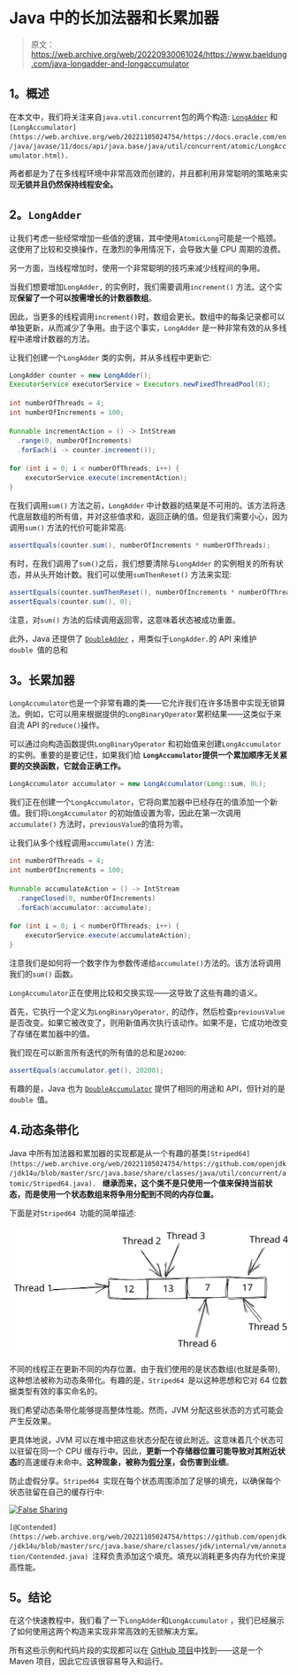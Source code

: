 # Java 中的长加法器和长累加器

> 原文：<https://web.archive.org/web/20220930061024/https://www.baeldung.com/java-longadder-and-longaccumulator>

## 1。概述

在本文中，我们将关注来自`java.util.concurrent`包的两个构造: [`LongAdder`](https://web.archive.org/web/20221105024754/https://docs.oracle.com/en/java/javase/11/docs/api/java.base/java/util/concurrent/atomic/LongAdder.html) 和`[LongAccumulator](https://web.archive.org/web/20221105024754/https://docs.oracle.com/en/java/javase/11/docs/api/java.base/java/util/concurrent/atomic/LongAccumulator.html).`

两者都是为了在多线程环境中非常高效而创建的，并且都利用非常聪明的策略来实现**无锁并且仍然保持线程安全。**

## 2。`LongAdder`

让我们考虑一些经常增加一些值的逻辑，其中使用`AtomicLong`可能是一个瓶颈。这使用了比较和交换操作，在激烈的争用情况下，会导致大量 CPU 周期的浪费。

另一方面，当线程增加时，使用一个非常聪明的技巧来减少线程间的争用。

当我们想要增加`LongAdder,` 的实例时，我们需要调用`increment()` 方法。这个实现**保留了一个可以按需增长的计数器数组**。

因此，当更多的线程调用`increment()`时，数组会更长。数组中的每条记录都可以单独更新，从而减少了争用。由于这个事实，`LongAdder` 是一种非常有效的从多线程中递增计数器的方法。

让我们创建一个`LongAdder` 类的实例，并从多线程中更新它:

```java
LongAdder counter = new LongAdder();
ExecutorService executorService = Executors.newFixedThreadPool(8);

int numberOfThreads = 4;
int numberOfIncrements = 100;

Runnable incrementAction = () -> IntStream
  .range(0, numberOfIncrements)
  .forEach(i -> counter.increment());

for (int i = 0; i < numberOfThreads; i++) {
    executorService.execute(incrementAction);
}
```

在我们调用`sum()` 方法之前，`LongAdder` 中计数器的结果是不可用的。该方法将迭代底层数组的所有值，并对这些值求和，返回正确的值。但是我们需要小心，因为调用`sum()` 方法的代价可能非常高:

```java
assertEquals(counter.sum(), numberOfIncrements * numberOfThreads);
```

有时，在我们调用了`sum()`之后，我们想要清除与`LongAdder` 的实例相关的所有状态，并从头开始计数。我们可以使用`sumThenReset()` 方法来实现:

```java
assertEquals(counter.sumThenReset(), numberOfIncrements * numberOfThreads);
assertEquals(counter.sum(), 0);
```

注意，对`sum()` 方法的后续调用返回零，这意味着状态被成功重置。

此外，Java 还提供了 [`DoubleAdder`](https://web.archive.org/web/20221105024754/https://docs.oracle.com/en/java/javase/11/docs/api/java.base/java/util/concurrent/atomic/DoubleAdder.html) ，用类似于`LongAdder.`的 API 来维护`double `值的总和

## 3。长累加器

`LongAccumulator`也是一个非常有趣的类——它允许我们在许多场景中实现无锁算法。例如，它可以用来根据提供的`LongBinaryOperator`累积结果——这类似于来自流 API 的`reduce()`操作。

可以通过向构造函数提供`LongBinaryOperator` 和初始值来创建`LongAccumulator` 的实例。重要的是要记住，如果我们给 **`LongAccumulator`提供一个累加顺序无关紧要的交换函数，它就会正确工作。**

```java
LongAccumulator accumulator = new LongAccumulator(Long::sum, 0L);
```

我们正在创建一个`LongAccumulator`，它将向累加器中已经存在的值添加一个新值。我们将`LongAccumulator` 的初始值设置为零，因此在第一次调用`accumulate()` 方法时，`previousValue`的值将为零。

让我们从多个线程调用`accumulate()` 方法:

```java
int numberOfThreads = 4;
int numberOfIncrements = 100;

Runnable accumulateAction = () -> IntStream
  .rangeClosed(0, numberOfIncrements)
  .forEach(accumulator::accumulate);

for (int i = 0; i < numberOfThreads; i++) {
    executorService.execute(accumulateAction);
}
```

注意我们是如何将一个数字作为参数传递给`accumulate()`方法的。该方法将调用我们的`sum()` 函数。

`LongAccumulator`正在使用比较和交换实现——这导致了这些有趣的语义。

首先，它执行一个定义为`LongBinaryOperator,` 的动作，然后检查`previousValue` 是否改变。如果它被改变了，则用新值再次执行该动作。如果不是，它成功地改变了存储在累加器中的值。

我们现在可以断言所有迭代的所有值的总和是`20200`:

```java
assertEquals(accumulator.get(), 20200);
```

有趣的是，Java 也为 [`DoubleAccumulator`](https://web.archive.org/web/20221105024754/https://docs.oracle.com/en/java/javase/11/docs/api/java.base/java/util/concurrent/atomic/DoubleAccumulator.html) 提供了相同的用途和 API，但针对的是`double `值。

## 4.动态条带化

Java 中所有加法器和累加器的实现都是从一个有趣的基类`[Striped64](https://web.archive.org/web/20221105024754/https://github.com/openjdk/jdk14u/blob/master/src/java.base/share/classes/java/util/concurrent/atomic/Striped64.java). ` **继承而来，这个类不是只使用一个值来保持当前状态，而是使用一个状态数组来将争用分配到不同的内存位置。**

下面是对`Striped64 `功能的简单描述:

[![Dynamic Striping](img/ed3984f984db3890cce2f7dc4bd2ae5f.png)](/web/20221105024754/https://www.baeldung.com/wp-content/uploads/2017/04/Untitled-2020-05-22-0432.svg)

不同的线程正在更新不同的内存位置。由于我们使用的是状态数组(也就是条带),这种想法被称为动态条带化。有趣的是，`Striped64 `是以这种思想和它对 64 位数据类型有效的事实命名的。

我们希望动态条带化能够提高整体性能。然而，JVM 分配这些状态的方式可能会产生反效果。

更具体地说，JVM 可以在堆中把这些状态分配在彼此附近。这意味着几个状态可以驻留在同一个 CPU 缓存行中。因此，**更新一个存储器位置可能导致对其附近状态**的高速缓存未命中。**这种现象，被称为[假分享](https://web.archive.org/web/20221105024754/https://alidg.me/blog/2020/4/24/thread-local-random#false-sharing)，会伤害到业绩**。

防止虚假分享。`Striped64 `实现在每个状态周围添加了足够的填充，以确保每个状态驻留在自己的缓存行中:

[![False Sharing](img/a734c3ad1f334a616ec95d2f4655af47.png)](/web/20221105024754/https://www.baeldung.com/wp-content/uploads/2017/04/Untitled-2020-05-22-0432.png)

`[@Contended](https://web.archive.org/web/20221105024754/https://github.com/openjdk/jdk14u/blob/master/src/java.base/share/classes/jdk/internal/vm/annotation/Contended.java) `注释负责添加这个填充。填充以消耗更多内存为代价来提高性能。

## 5。结论

在这个快速教程中，我们看了一下`LongAdder`和`LongAccumulator` ，我们已经展示了如何使用这两个构造来实现非常高效的无锁解决方案。

所有这些示例和代码片段的实现都可以在 [GitHub 项目](https://web.archive.org/web/20221105024754/https://github.com/eugenp/tutorials/tree/master/core-java-modules/core-java-concurrency-advanced)中找到——这是一个 Maven 项目，因此它应该很容易导入和运行。
